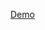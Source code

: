 [Demo](liascript.github.io/course?https://raw.githubusercontent.com/fjangfaragesh/liaRandomSelector/master/demo.md)
